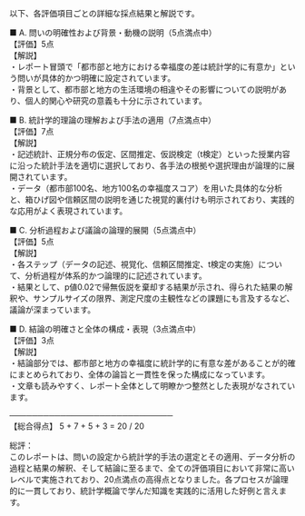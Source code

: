 以下、各評価項目ごとの詳細な採点結果と解説です。

■ A. 問いの明確性および背景・動機の説明（5点満点中）  
【評価】5点  
【解説】  
・レポート冒頭で「都市部と地方における幸福度の差は統計学的に有意か」という問いが具体的かつ明確に設定されています。  
・背景として、都市部と地方の生活環境の相違やその影響についての説明があり、個人的関心や研究の意義も十分に示されています。  

■ B. 統計学的理論の理解および手法の適用（7点満点中）  
【評価】7点  
【解説】  
・記述統計、正規分布の仮定、区間推定、仮説検定（t検定）といった授業内容に沿った統計手法を適切に選択しており、各手法の根拠や選択理由が論理的に展開されています。  
・データ（都市部100名、地方100名の幸福度スコア）を用いた具体的な分析と、箱ひげ図や信頼区間の説明を通じた視覚的裏付けも明示されており、実践的な応用がよく表現されています。  

■ C. 分析過程および議論の論理的展開（5点満点中）  
【評価】5点  
【解説】  
・各ステップ（データの記述、視覚化、信頼区間推定、t検定の実施）について、分析過程が体系的かつ論理的に記述されています。  
・結果として、p値0.02で帰無仮説を棄却する結果が示され、得られた結果の解釈や、サンプルサイズの限界、測定尺度の主観性などの課題にも言及するなど、議論が深まっています。  

■ D. 結論の明確さと全体の構成・表現（3点満点中）  
【評価】3点  
【解説】  
・結論部分では、都市部と地方の幸福度に統計学的に有意な差があることが的確にまとめられており、全体の論旨と一貫性を保った構成になっています。  
・文章も読みやすく、レポート全体として明瞭かつ整然とした表現がなされています。  

─────────────────────────────  
【総合得点】 5 + 7 + 5 + 3 = 20 / 20

総評：  
このレポートは、問いの設定から統計学的手法の選定とその適用、データ分析の過程と結果の解釈、そして結論に至るまで、全ての評価項目において非常に高いレベルで実施されており、20点満点の高得点となりました。各プロセスが論理的に一貫しており、統計学概論で学んだ知識を実践的に活用した好例と言えます。